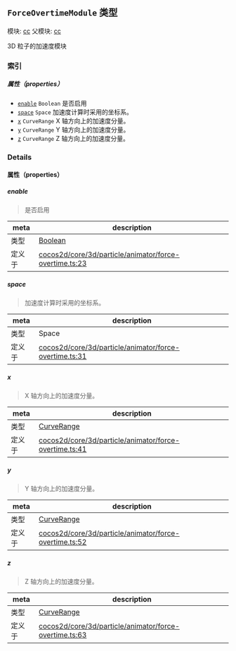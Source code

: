 ## `ForceOvertimeModule` 类型



模块: [cc](../modules/cc.md)
父模块: [cc](../modules/cc.md)


3D 粒子的加速度模块



### 索引

##### 属性（properties）

  - [`enable`](#enable) `Boolean` 是否启用
  - [`space`](#space) `Space` 加速度计算时采用的坐标系。
  - [`x`](#x) `CurveRange` X 轴方向上的加速度分量。
  - [`y`](#y) `CurveRange` Y 轴方向上的加速度分量。
  - [`z`](#z) `CurveRange` Z 轴方向上的加速度分量。





### Details


#### 属性（properties）


##### enable

> 是否启用

| meta | description |
|------|-------------|
| 类型 | <a href="https://developer.mozilla.org/en/JavaScript/Reference/Global_Objects/Boolean" class="crosslink external" target="_blank">Boolean</a> |
| 定义于 | [cocos2d/core/3d/particle/animator/force-overtime.ts:23](https://github.com/cocos-creator/engine/blob/f495398f4307775f0f733162e3d128d81e063063/cocos2d/core/3d/particle/animator/force-overtime.ts#L23) |



##### space

> 加速度计算时采用的坐标系。

| meta | description |
|------|-------------|
| 类型 | Space |
| 定义于 | [cocos2d/core/3d/particle/animator/force-overtime.ts:31](https://github.com/cocos-creator/engine/blob/f495398f4307775f0f733162e3d128d81e063063/cocos2d/core/3d/particle/animator/force-overtime.ts#L31) |



##### x

> X 轴方向上的加速度分量。

| meta | description |
|------|-------------|
| 类型 | <a href="../classes/CurveRange.html" class="crosslink">CurveRange</a> |
| 定义于 | [cocos2d/core/3d/particle/animator/force-overtime.ts:41](https://github.com/cocos-creator/engine/blob/f495398f4307775f0f733162e3d128d81e063063/cocos2d/core/3d/particle/animator/force-overtime.ts#L41) |



##### y

> Y 轴方向上的加速度分量。

| meta | description |
|------|-------------|
| 类型 | <a href="../classes/CurveRange.html" class="crosslink">CurveRange</a> |
| 定义于 | [cocos2d/core/3d/particle/animator/force-overtime.ts:52](https://github.com/cocos-creator/engine/blob/f495398f4307775f0f733162e3d128d81e063063/cocos2d/core/3d/particle/animator/force-overtime.ts#L52) |



##### z

> Z 轴方向上的加速度分量。

| meta | description |
|------|-------------|
| 类型 | <a href="../classes/CurveRange.html" class="crosslink">CurveRange</a> |
| 定义于 | [cocos2d/core/3d/particle/animator/force-overtime.ts:63](https://github.com/cocos-creator/engine/blob/f495398f4307775f0f733162e3d128d81e063063/cocos2d/core/3d/particle/animator/force-overtime.ts#L63) |






